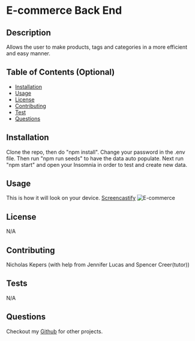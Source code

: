 # E-commerce Back End 

## Description
Allows the user to make products, tags and categories in a more efficient and easy manner. 

## Table of Contents (Optional)
* [Installation](#installation)
* [Usage](#usage)
* [License](#license)
* [Contributing](#contributing)
* [Test](#test)
* [Questions](#questions)

## Installation
Clone the repo, then do "npm install". Change your password in the .env file. Then run "npm run seeds" to have the data auto populate. Next run "npm start" and open your Insomnia in order to test and create new data.

## Usage
This is how it will look on your device.
[Screencastify]()
![E-commerce]()

## License 
N/A

## Contributing
Nicholas Kepers (with help from Jennifer Lucas and Spencer Creer(tutor))

## Tests 
N/A

## Questions
Checkout my [Github](https://github.com/Nkepers) for other projects.